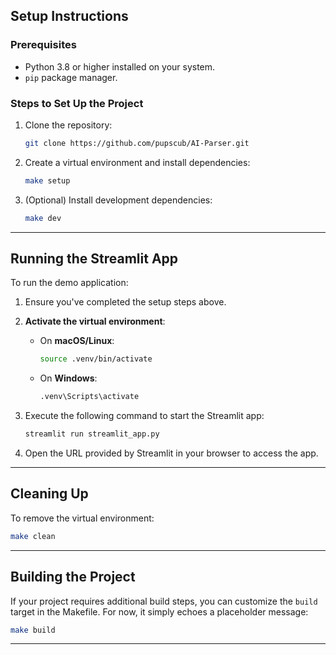 
## Setup Instructions

### Prerequisites
- Python 3.8 or higher installed on your system.
- `pip` package manager.

### Steps to Set Up the Project
1. Clone the repository:
   ```bash
   git clone https://github.com/pupscub/AI-Parser.git
   ```

2. Create a virtual environment and install dependencies:
   ```bash
   make setup
   ```

3. (Optional) Install development dependencies:
   ```bash
   make dev
   ```

---

## Running the Streamlit App

To run the demo application:

1. Ensure you've completed the setup steps above.

2. **Activate the virtual environment**:
   - On **macOS/Linux**:
     ```bash
     source .venv/bin/activate
     ```
   - On **Windows**:
     ```bash
     .venv\Scripts\activate
     ```

3. Execute the following command to start the Streamlit app:
   ```bash
   streamlit run streamlit_app.py
   ```

4. Open the URL provided by Streamlit in your browser to access the app.

---

## Cleaning Up

To remove the virtual environment:
```bash
make clean
```

---

## Building the Project

If your project requires additional build steps, you can customize the `build` target in the Makefile. For now, it simply echoes a placeholder message:
```bash
make build
```

---